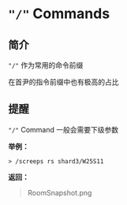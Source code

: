 # `"/"` Commands

## 简介

`"/"` 作为常用的命令前缀

在首尹的指令前缀中也有极高的占比

## 提醒

`"/"` Command 一般会需要下级参数

**举例：**

```QQ_message
> /screeps rs shard3/W25S11
```

**返回：**

> RoomSnapshot.png
